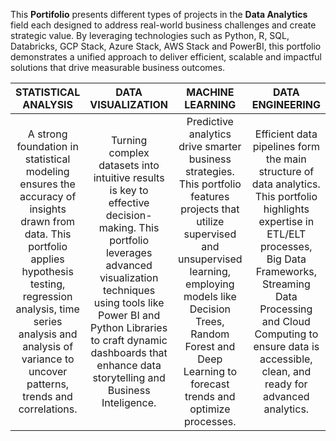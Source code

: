 This **Portifolio** presents different types of projects in the **Data Analytics** field each designed to address real-world business challenges and create strategic value. By leveraging technologies such as Python, R, SQL, Databricks, GCP Stack, Azure Stack, AWS Stack and PowerBI, this portfolio demonstrates a unified approach to deliver efficient, scalable and impactful solutions that drive measurable business outcomes.

| STATISTICAL ANALYSIS | DATA VISUALIZATION | MACHINE LEARNING  | DATA ENGINEERING |
| :---: | :---: | :---: | :---: |
| A strong foundation in statistical modeling ensures the accuracy of insights drawn from data. This portfolio applies hypothesis testing, regression analysis, time series analysis and analysis of variance to uncover patterns, trends and correlations.  | Turning complex datasets into intuitive results is key to effective decision-making. This portfolio leverages advanced visualization techniques using tools like Power BI and Python Libraries to craft dynamic dashboards that enhance data storytelling and Business Inteligence. | Predictive analytics drive smarter business strategies. This portfolio features projects that utilize supervised and unsupervised learning, employing models like Decision Trees, Random Forest and Deep Learning to forecast trends and optimize processes. | Efficient data pipelines form the main structure of data analytics. This portfolio highlights expertise in ETL/ELT processes, Big Data Frameworks, Streaming Data Processing and Cloud Computing to ensure data is accessible, clean, and ready for advanced analytics. |


